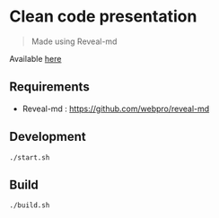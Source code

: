 # Clean code presentation

> Made using Reveal-md

Available [here](https://mderrien29.github.io/presentation-clean-code/)

## Requirements

- Reveal-md : https://github.com/webpro/reveal-md

## Development

`./start.sh`

## Build

`./build.sh`
